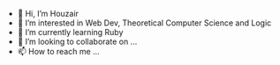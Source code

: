 - 👋 Hi, I’m Houzair
- 👀 I’m interested in Web Dev, Theoretical Computer Science and Logic
- 🌱 I’m currently learning Ruby
- 💞️ I’m looking to collaborate on ...
- 📫 How to reach me ...

<!---
houzyk/houzyk is a ✨ special ✨ repository because its `README.md` (this file) appears on your GitHub profile.
You can click the Preview link to take a look at your changes.
--->

